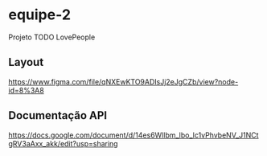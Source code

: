 # equipe-2
Projeto TODO LovePeople

## Layout

https://www.figma.com/file/qNXEwKTO9ADIsJj2eJgCZb/view?node-id=8%3A8


## Documentação API

https://docs.google.com/document/d/14es6Wllbm_lbo_lc1vPhvbeNV_J1NCtgRV3aAxx_akk/edit?usp=sharing
